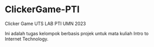 # ClickerGame-PTI
Clicker Game UTS LAB PTI UMN 2023

Ini adalah tugas kelompok berbasis projek untuk mata kuliah Intro to Internet Technology. 

